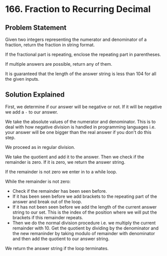 # 166. Fraction to Recurring Decimal

## Problem Statement

Given two integers representing the numerator and denominator of a fraction, return the fraction in string format.

If the fractional part is repeating, enclose the repeating part in parentheses.

If multiple answers are possible, return any of them.

It is guaranteed that the length of the answer string is less than 104 for all the given inputs.

## Solution Explained

First, we determine if our answer will be negative or not. If it will be negative we add a `-` to our answer.

We take the absolute values of the numerator and denominator. This is to deal with how negative division is handled in programming languages i.e. your answer will be one bigger than the real answer if you don't do this step.

We proceed as in regular division.

We take the quotient and add it to the answer. Then we check if the remainder is zero. If it is zero, we return the answer string.

If the remainder is not zero we enter in to a while loop.

While the remainder is not zero:

- Check if the remainder has been seen before.
- If it has been seen before we add brackets to the repeating part of the answer and break out of the loop.
- If it has not been seen before we add the length of the current answer string to our set. This is the index of the position where we will put the brackets if this remainder repeats.
- Then we do the normal division procedure i.e. we multiply the current remainder with 10. Get the quotient by dividing by the denominator and the new remaninder by taking modulo of remainder with denominator and then add the quotient to our answer string.

We return the answer string if the loop terminates.
